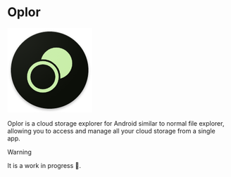 # Oplor
![](/app/src/main/res/mipmap-xxxhdpi/ic_launcher.webp)

Oplor is a cloud storage explorer for Android similar to normal file explorer, allowing you to access and manage all your cloud storage from a single app.

> [!WARNING]
> It is a work in progress 🚧.
